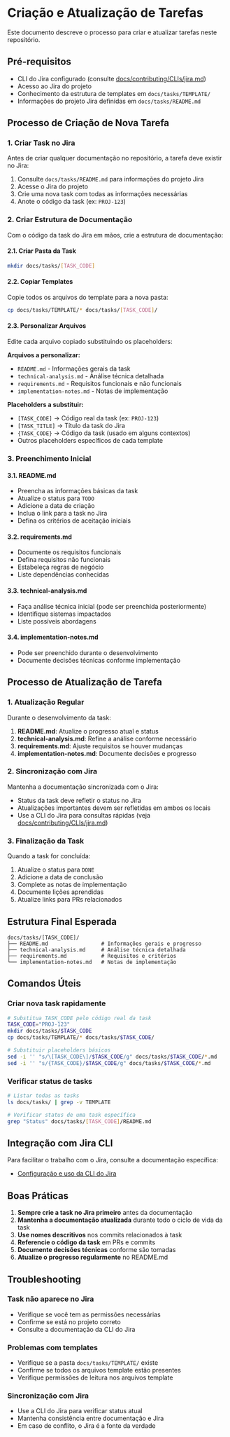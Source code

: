 # Criação e Atualização de Tarefas

Este documento descreve o processo para criar e atualizar tarefas neste repositório.

## Pré-requisitos

- CLI do Jira configurado (consulte [docs/contributing/CLIs/jira.md](./CLIs/jira.md))
- Acesso ao Jira do projeto
- Conhecimento da estrutura de templates em `docs/tasks/TEMPLATE/`
- Informações do projeto Jira definidas em `docs/tasks/README.md`

## Processo de Criação de Nova Tarefa

### 1. Criar Task no Jira

Antes de criar qualquer documentação no repositório, a tarefa deve existir no Jira:

1. Consulte `docs/tasks/README.md` para informações do projeto Jira
2. Acesse o Jira do projeto
3. Crie uma nova task com todas as informações necessárias
4. Anote o código da task (ex: `PROJ-123`)

### 2. Criar Estrutura de Documentação

Com o código da task do Jira em mãos, crie a estrutura de documentação:

#### 2.1. Criar Pasta da Task
```bash
mkdir docs/tasks/[TASK_CODE]
```

#### 2.2. Copiar Templates
Copie todos os arquivos do template para a nova pasta:

```bash
cp docs/tasks/TEMPLATE/* docs/tasks/[TASK_CODE]/
```

#### 2.3. Personalizar Arquivos
Edite cada arquivo copiado substituindo os placeholders:

**Arquivos a personalizar:**
- `README.md` - Informações gerais da task
- `technical-analysis.md` - Análise técnica detalhada
- `requirements.md` - Requisitos funcionais e não funcionais
- `implementation-notes.md` - Notas de implementação

**Placeholders a substituir:**
- `[TASK_CODE]` → Código real da task (ex: `PROJ-123`)
- `[TASK_TITLE]` → Título da task do Jira
- `{TASK_CODE}` → Código da task (usado em alguns contextos)
- Outros placeholders específicos de cada template

### 3. Preenchimento Inicial

#### 3.1. README.md
- Preencha as informações básicas da task
- Atualize o status para `TODO`
- Adicione a data de criação
- Inclua o link para a task no Jira
- Defina os critérios de aceitação iniciais

#### 3.2. requirements.md
- Documente os requisitos funcionais
- Defina requisitos não funcionais
- Estabeleça regras de negócio
- Liste dependências conhecidas

#### 3.3. technical-analysis.md
- Faça análise técnica inicial (pode ser preenchida posteriormente)
- Identifique sistemas impactados
- Liste possíveis abordagens

#### 3.4. implementation-notes.md
- Pode ser preenchido durante o desenvolvimento
- Documente decisões técnicas conforme implementação

## Processo de Atualização de Tarefa

### 1. Atualização Regular

Durante o desenvolvimento da task:

1. **README.md**: Atualize o progresso atual e status
2. **technical-analysis.md**: Refine a análise conforme necessário
3. **requirements.md**: Ajuste requisitos se houver mudanças
4. **implementation-notes.md**: Documente decisões e progresso

### 2. Sincronização com Jira

Mantenha a documentação sincronizada com o Jira:

- Status da task deve refletir o status no Jira
- Atualizações importantes devem ser refletidas em ambos os locais
- Use a CLI do Jira para consultas rápidas (veja [docs/contributing/CLIs/jira.md](./CLIs/jira.md))

### 3. Finalização da Task

Quando a task for concluída:

1. Atualize o status para `DONE`
2. Adicione a data de conclusão
3. Complete as notas de implementação
4. Documente lições aprendidas
5. Atualize links para PRs relacionados

## Estrutura Final Esperada

```
docs/tasks/[TASK_CODE]/
├── README.md                 # Informações gerais e progresso
├── technical-analysis.md     # Análise técnica detalhada
├── requirements.md           # Requisitos e critérios
└── implementation-notes.md   # Notas de implementação
```

## Comandos Úteis

### Criar nova task rapidamente
```bash
# Substitua TASK_CODE pelo código real da task
TASK_CODE="PROJ-123"
mkdir docs/tasks/$TASK_CODE
cp docs/tasks/TEMPLATE/* docs/tasks/$TASK_CODE/

# Substituir placeholders básicos
sed -i '' "s/\[TASK_CODE\]/$TASK_CODE/g" docs/tasks/$TASK_CODE/*.md
sed -i '' "s/{TASK_CODE}/$TASK_CODE/g" docs/tasks/$TASK_CODE/*.md
```

### Verificar status de tasks
```bash
# Listar todas as tasks
ls docs/tasks/ | grep -v TEMPLATE

# Verificar status de uma task específica
grep "Status" docs/tasks/[TASK_CODE]/README.md
```

## Integração com Jira CLI

Para facilitar o trabalho com o Jira, consulte a documentação específica:
- [Configuração e uso da CLI do Jira](./CLIs/jira.md)

## Boas Práticas

1. **Sempre crie a task no Jira primeiro** antes da documentação
2. **Mantenha a documentação atualizada** durante todo o ciclo de vida da task
3. **Use nomes descritivos** nos commits relacionados à task
4. **Referencie o código da task** em PRs e commits
5. **Documente decisões técnicas** conforme são tomadas
6. **Atualize o progresso regularmente** no README.md

## Troubleshooting

### Task não aparece no Jira
- Verifique se você tem as permissões necessárias
- Confirme se está no projeto correto
- Consulte a documentação da CLI do Jira

### Problemas com templates
- Verifique se a pasta `docs/tasks/TEMPLATE/` existe
- Confirme se todos os arquivos template estão presentes
- Verifique permissões de leitura nos arquivos template

### Sincronização com Jira
- Use a CLI do Jira para verificar status atual
- Mantenha consistência entre documentação e Jira
- Em caso de conflito, o Jira é a fonte da verdade
